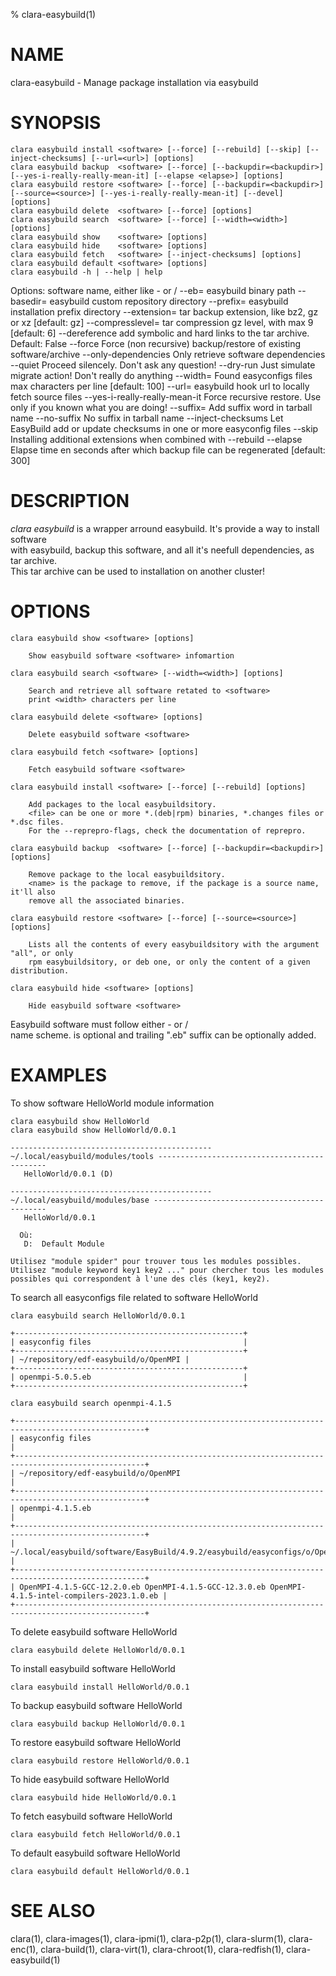 % clara-easybuild(1)

# NAME

clara-easybuild - Manage package installation via easybuild

# SYNOPSIS

    clara easybuild install <software> [--force] [--rebuild] [--skip] [--inject-checksums] [--url=<url>] [options]
    clara easybuild backup  <software> [--force] [--backupdir=<backupdir>] [--yes-i-really-really-mean-it] [--elapse <elapse>] [options]
    clara easybuild restore <software> [--force] [--backupdir=<backupdir>] [--source=<source>] [--yes-i-really-really-mean-it] [--devel] [options]
    clara easybuild delete  <software> [--force] [options]
    clara easybuild search  <software> [--force] [--width=<width>] [options]
    clara easybuild show    <software> [options]
    clara easybuild hide    <software> [options]
    clara easybuild fetch   <software> [--inject-checksums] [options]
    clara easybuild default <software> [options]
    clara easybuild -h | --help | help

Options:
    <software>                       software name, either like <name>-<version> or <name>/<version>
    --eb=<ebpath>                    easybuild binary path
    --basedir=<basedir>              easybuild custom repository directory
    --prefix=<prefix>                easybuild installation prefix directory
    --extension=<extension>          tar backup extension, like bz2, gz or xz [default: gz]
    --compresslevel=<compresslevel>  tar compression gz level, with max 9 [default: 6]
    --dereference                    add symbolic and hard links to the tar archive. Default: False
    --force                          Force (non recursive) backup/restore of existing software/archive
    --only-dependencies              Only retrieve software dependencies
    --quiet                          Proceed silencely. Don't ask any question!
    --dry-run                        Just simulate migrate action! Don't really do anything
    --width=<width>                  Found easyconfigs files max characters per line [default: 100]
    --url=<url>                      easybuild hook url to locally fetch source files
    --yes-i-really-really-mean-it    Force recursive restore. Use only if you known what you are doing!
    --suffix=<suffix>                Add suffix word in tarball name
    --no-suffix                      No suffix in tarball name
    --inject-checksums               Let EasyBuild add or update checksums in one or more easyconfig files
    --skip                           Installing additional extensions when combined with --rebuild
    --elapse <elapse>                Elapse time en seconds after which backup file can be regenerated [default: 300]

# DESCRIPTION

*clara easybuild* is a wrapper arround easybuild. It's provide a way to install software\
with easybuild, backup this software, and all it's neefull dependencies, as tar archive.\
This tar archive can be used to installation on another cluster!

# OPTIONS

    clara easybuild show <software> [options]

        Show easybuild software <software> infomartion

    clara easybuild search <software> [--width=<width>] [options]

        Search and retrieve all software retated to <software>
        print <width> characters per line

    clara easybuild delete <software> [options]

        Delete easybuild software <software>

    clara easybuild fetch <software> [options]

        Fetch easybuild software <software>

    clara easybuild install <software> [--force] [--rebuild] [options]

        Add packages to the local easybuildsitory.
        <file> can be one or more *.(deb|rpm) binaries, *.changes files or *.dsc files.
        For the --reprepro-flags, check the documentation of reprepro.

    clara easybuild backup  <software> [--force] [--backupdir=<backupdir>] [options]

        Remove package to the local easybuildsitory.
        <name> is the package to remove, if the package is a source name, it'll also
        remove all the associated binaries.

    clara easybuild restore <software> [--force] [--source=<source>] [options]

        Lists all the contents of every easybuildsitory with the argument "all", or only
        rpm easybuildsitory, or deb one, or only the content of a given distribution.

    clara easybuild hide <software> [options]

        Hide easybuild software <software>

Easybuild software <software> must follow either <name>-<version> or <name>/<version>\
name scheme. <version> is optional and trailing ".eb" suffix can be optionally added.

# EXAMPLES

To show software HelloWorld module information

    clara easybuild show HelloWorld
    clara easybuild show HelloWorld/0.0.1

```
--------------------------------------------- ~/.local/easybuild/modules/tools ---------------------------------------------
   HelloWorld/0.0.1 (D)

--------------------------------------------- ~/.local/easybuild/modules/base ----------------------------------------------
   HelloWorld/0.0.1

  Où:
   D:  Default Module

Utilisez "module spider" pour trouver tous les modules possibles.
Utilisez "module keyword key1 key2 ..." pour chercher tous les modules possibles qui correspondent à l'une des clés (key1, key2).
```

To search all easyconfigs file related to software HelloWorld

    clara easybuild search HelloWorld/0.0.1

```
+---------------------------------------------------+
| easyconfig files                                  |
+---------------------------------------------------+
| ~/repository/edf-easybuild/o/OpenMPI |
+---------------------------------------------------+
| openmpi-5.0.5.eb                                  |
+---------------------------------------------------+
```

    clara easybuild search openmpi-4.1.5

```
+---------------------------------------------------------------------------------------------------+
| easyconfig files                                                                                  |
+---------------------------------------------------------------------------------------------------+
| ~/repository/edf-easybuild/o/OpenMPI                                                 |
+---------------------------------------------------------------------------------------------------+
| openmpi-4.1.5.eb                                                                                  |
+---------------------------------------------------------------------------------------------------+
| ~/.local/easybuild/software/EasyBuild/4.9.2/easybuild/easyconfigs/o/OpenMPI          |
+---------------------------------------------------------------------------------------------------+
| OpenMPI-4.1.5-GCC-12.2.0.eb OpenMPI-4.1.5-GCC-12.3.0.eb OpenMPI-4.1.5-intel-compilers-2023.1.0.eb |
+---------------------------------------------------------------------------------------------------+
```

To delete easybuild software HelloWorld

    clara easybuild delete HelloWorld/0.0.1

To install easybuild software HelloWorld

    clara easybuild install HelloWorld/0.0.1

To backup easybuild software HelloWorld

    clara easybuild backup HelloWorld/0.0.1

To restore easybuild software HelloWorld

    clara easybuild restore HelloWorld/0.0.1

To hide easybuild software HelloWorld

    clara easybuild hide HelloWorld/0.0.1

To fetch easybuild software HelloWorld

    clara easybuild fetch HelloWorld/0.0.1

To default easybuild software HelloWorld

    clara easybuild default HelloWorld/0.0.1


# SEE ALSO

clara(1), clara-images(1), clara-ipmi(1), clara-p2p(1), clara-slurm(1), clara-enc(1), clara-build(1), clara-virt(1), clara-chroot(1), clara-redfish(1), clara-easybuild(1)
